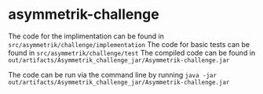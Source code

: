 # asymmetrik-challenge

The code for the implimentation can be found in `src/asymmetrik/challenge/implementation`
The code for basic tests can be found in `src/asymmetrik/challenge/test`
The compiled code can be found in `out/artifacts/Asymmetrik_challenge_jar/Asymmetrik-challenge.jar`

The code can be run via the command line by running `java -jar out/artifacts/Asymmetrik_challenge_jar/Asymmetrik-challenge.jar`
